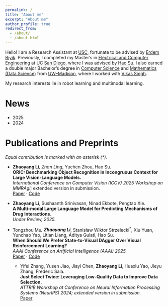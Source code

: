 ```yaml
---
permalink: /
title: "About me"
excerpt: "About me"
author_profile: true
redirect_from: 
  - /about/
  - /about.html
---
```


Hello! I am a Research Assistant at [USC](https://www.usc.edu/), fortunate to be advised by [Erdem Biyik](https://ebiyik.github.io/). Previously, I completed my Master’s in [Electrical and Computer Engineering](https://www.ece.ucsd.edu/) at [UC San Diego](https://www.ucsd.edu/), where I was advised by [Hao Su](https://cseweb.ucsd.edu/~haosu/). I also earned a double major Bachelor’s degree in [Computer Science](https://guide.wisc.edu/undergraduate/letters-science/computer-sciences/computer-sciences-bs/) and [Mathematics (Data Science)](https://guide.wisc.edu/undergraduate/letters-science/mathematics/mathematics-ba/mathematics-mathematics-data-science-ba/#text) from [UW–Madison](https://www.wisc.edu/), where I worked with [Vikas Singh](https://www.biostat.wisc.edu/~vsingh/).

My research interests lie in robot learning and multimodal learning.

News
======
- 2025
- 2024 

Publications and Preprints
======

*Equal contribution is marked with an asterisk (\*).*

- **Zhaoyang Li**<sup>*</sup>, Zhan Ling<sup>*</sup>, Yuchen Zhou, Hao Su.  
  **ORIC: Benchmarking Object Recognition in Incongruous Context for Large Vision-Language Models.**  
  *International Conference on Computer Vision (ICCV) 2025 Workshop on MMRAgI*; extended version in submission.  
  [Paper](https://arxiv.org/abs/2509.15695) · [Code](https://github.com/ZhaoyangLi-1/ORIC)

- **Zhaoyang Li**, Sushaanth Srinivasan, Ninad Ekbote, Pengtao Xie.  
  **A Multi-modal Large Language Model for Predicting Mechanisms of Drug Interactions.**  
  *Under Review, 2025.*

- Tongzhou Mu<sup>*</sup>, **Zhaoyang Li**<sup>*</sup>, Stanisław Wiktor Strzelecki<sup>*</sup>, Xiu Yuan, Yunchao Yao, Litian Liang, Aditya Gulati, Hao Su.  
  **When Should We Prefer State-to-Visual DAgger Over Visual Reinforcement Learning?**  
  *AAAI Conference on Artificial Intelligence (AAAI) 2025.*  
  [Paper](https://arxiv.org/abs/2412.13662) · [Code](https://github.com/tongzhoumu/s2v-dagger)

  - Yifei Zhang, Yusen Jiao, Jiayi Chen, **Zhaoyang Li**, Huaxiu Yao, Jieyu Zhang, Frederic Sala.  
  **Just Select Twice: Leveraging Low-Quality Data to Improve Data Selection.**  
  *ATTRIB Workshop at Conference on Neural Information Processing Systems (NeurIPS) 2024; extended version in submission.*  
  [Paper](https://openreview.net/forum?id=dugoA2gfhs)


